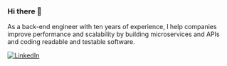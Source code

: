 ### Hi there 👋
As a back-end engineer with ten years of experience, I help companies improve performance and scalability by building microservices and APIs and coding readable and testable software.

[![LinkedIn](https://img.shields.io/badge/LinkedIn-0077B5?style=for-the-badge&logo=linkedin&logoColor=white)](https://www.linkedin.com/in/reinaldogez/)
<!--
**reinaldogez/reinaldogez** is a ✨ _special_ ✨ repository because its `README.md` (this file) appears on your GitHub profile.

Here are some ideas to get you started:

- 🔭 I’m currently working on ...
- 🌱 I’m currently learning ...
- 👯 I’m looking to collaborate on ...
- 🤔 I’m looking for help with ...
- 💬 Ask me about ...
- 📫 How to reach me: ...
- 😄 Pronouns: ...
- ⚡ Fun fact: ...
-->
